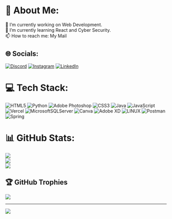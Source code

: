 # 💫 About Me:
🔭 I’m currently working on Web Development.<br>🌱 I’m currently learning React and Cyber Security.<br>📫 How to reach me: My Mail


## 🌐 Socials:
[![Discord](https://img.shields.io/badge/Discord-%237289DA.svg?logo=discord&logoColor=white)](https://discord.gg/Einthrin#6044) [![Instagram](https://img.shields.io/badge/Instagram-%23E4405F.svg?logo=Instagram&logoColor=white)](https://instagram.com/yasinciftci_) [![LinkedIn](https://img.shields.io/badge/LinkedIn-%230077B5.svg?logo=linkedin&logoColor=white)](https://linkedin.com/in/yasin-çiftçi-016519210) 

# 💻 Tech Stack:
![HTML5](https://img.shields.io/badge/html5-%23E34F26.svg?style=for-the-badge&logo=html5&logoColor=white) ![Python](https://img.shields.io/badge/python-3670A0?style=for-the-badge&logo=python&logoColor=ffdd54) ![Adobe Photoshop](https://img.shields.io/badge/adobephotoshop-%2331A8FF.svg?style=for-the-badge&logo=adobephotoshop&logoColor=white) ![CSS3](https://img.shields.io/badge/css3-%231572B6.svg?style=for-the-badge&logo=css3&logoColor=white) ![Java](https://img.shields.io/badge/java-%23ED8B00.svg?style=for-the-badge&logo=java&logoColor=white) ![JavaScript](https://img.shields.io/badge/javascript-%23323330.svg?style=for-the-badge&logo=javascript&logoColor=%23F7DF1E) ![Vercel](https://img.shields.io/badge/vercel-%23000000.svg?style=for-the-badge&logo=vercel&logoColor=white) ![MicrosoftSQLServer](https://img.shields.io/badge/Microsoft%20SQL%20Sever-CC2927?style=for-the-badge&logo=microsoft%20sql%20server&logoColor=white) ![Canva](https://img.shields.io/badge/Canva-%2300C4CC.svg?style=for-the-badge&logo=Canva&logoColor=white) ![Adobe XD](https://img.shields.io/badge/Adobe%20XD-470137?style=for-the-badge&logo=Adobe%20XD&logoColor=#FF61F6) ![LINUX](https://img.shields.io/badge/Linux-FCC624?style=for-the-badge&logo=linux&logoColor=black) ![Postman](https://img.shields.io/badge/Postman-FF6C37?style=for-the-badge&logo=postman&logoColor=white) ![Spring](https://img.shields.io/badge/spring-%236DB33F.svg?style=for-the-badge&logo=spring&logoColor=white)
# 📊 GitHub Stats:
![](https://github-readme-stats.vercel.app/api?username=yasinciftcii&theme=highcontrast&hide_border=false&include_all_commits=false&count_private=false)<br/>
![](https://github-readme-streak-stats.herokuapp.com/?user=yasinciftcii&theme=highcontrast&hide_border=false)<br/>
![](https://github-readme-stats.vercel.app/api/top-langs/?username=yasinciftcii&theme=highcontrast&hide_border=false&include_all_commits=false&count_private=false&layout=compact)

## 🏆 GitHub Trophies
![](https://github-profile-trophy.vercel.app/?username=yasinciftcii&theme=darkhub&no-frame=false&no-bg=false&margin-w=4)

---
[![](https://visitcount.itsvg.in/api?id=yasinciftcii&icon=2&color=3)](https://visitcount.itsvg.in)

<!-- Proudly created with GPRM ( https://gprm.itsvg.in ) -->
